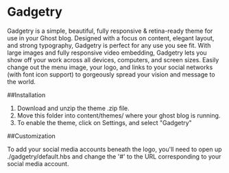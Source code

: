 # Gadgetry

Gadgetry is a simple, beautiful, fully responsive & retina-ready theme
for use in your Ghost blog. Designed with a focus on content, elegant
layout, and strong typography, Gadgetry is perfect for any use you see
fit. With large images and fully responsive video embedding, Gadgetry
lets you show off your work across all devices, computers, and screen
sizes. Easily change out the menu image, your logo, and links to your
social networks (with font icon support) to gorgeously spread your
vision and message to the world.

##Installation

1. Download and unzip the theme .zip file.
2. Move this folder into content/themes/ where your ghost blog is running. 
3. To enable the theme, click on Settings, and select "Gadgetry"

##Customization

To add your social media accounts beneath the logo, you'll need to open up ./gadgetry/default.hbs and change the '#' to the URL corresponding to your social media account. 
